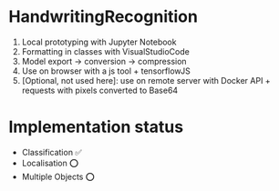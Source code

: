 # HandwritingRecognition

1. Local prototyping with Jupyter Notebook
2. Formatting in classes with VisualStudioCode
3. Model export -> conversion -> compression
4. Use on browser with a js tool + tensorflowJS
5. [Optional, not used here]: use on remote server with Docker API + requests with pixels converted to Base64


# Implementation status
- Classification ✅<br>
- Localisation ⭕<br>
- Multiple Objects ⭕<br>
